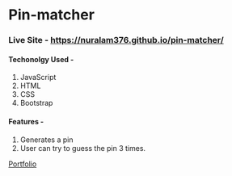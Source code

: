 # Pin-matcher

### Live Site - https://nuralam376.github.io/pin-matcher/

#### Techonolgy Used -

1. JavaScript
2. HTML
3. CSS
4. Bootstrap

#### Features -

1. Generates a pin
2. User can try to guess the pin 3 times.

[Portfolio][portfolio]

[portfolio]: https://nur-a-alam.me/
